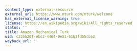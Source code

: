 ```yaml
---
content_type: external-resource
external_url: https://www.mturk.com/mturk/welcome
has_external_license_warning: true
license: https://en.wikipedia.org/wiki/All_rights_reserved
status: ''
title: Amazon Mechanical Turk
uid: c23bb20f-ebd2-4464-9e83-61b3fd55cba2
wayback_url: ''
---
```

